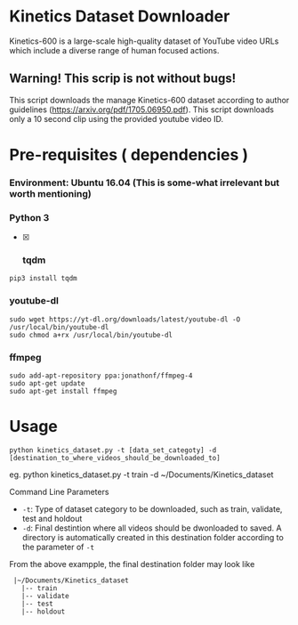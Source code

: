 # Kinetics Dataset Downloader

Kinetics-600 is a large-scale high-quality dataset of YouTube video URLs which include a diverse range of human focused actions.

## Warning! This scrip is not without bugs!

This script downloads the manage Kinetics-600 dataset according to author guidelines (https://arxiv.org/pdf/1705.06950.pdf). This script downloads only a 10 second clip using the provided youtube video ID.

# Pre-requisites ( dependencies )

### Environment: Ubuntu 16.04 (This is some-what irrelevant but worth mentioning)

### Python 3

-[x] ### tqdm
```
pip3 install tqdm
```

### youtube-dl
```
sudo wget https://yt-dl.org/downloads/latest/youtube-dl -O /usr/local/bin/youtube-dl
sudo chmod a+rx /usr/local/bin/youtube-dl
```

### ffmpeg
```
sudo add-apt-repository ppa:jonathonf/ffmpeg-4
sudo apt-get update
sudo apt-get install ffmpeg
```

# Usage
```
python kinetics_dataset.py -t [data_set_categoty] -d [destination_to_where_videos_should_be_downloaded_to]
```
eg. python kinetics_dataset.py -t train -d ~/Documents/Kinetics_dataset

Command Line Parameters
* `-t`: Type of dataset category to be downloaded, such as train, validate, test and holdout
* `-d`: Final destintion where all videos should be dwonloaded to saved. A directory is automatically created in this destination folder according to the parameter of `-t`

From the above exampple, the final destination folder may look like
```
 |~/Documents/Kinetics_dataset
   |-- train
   |-- validate
   |-- test
   |-- holdout
```
 
